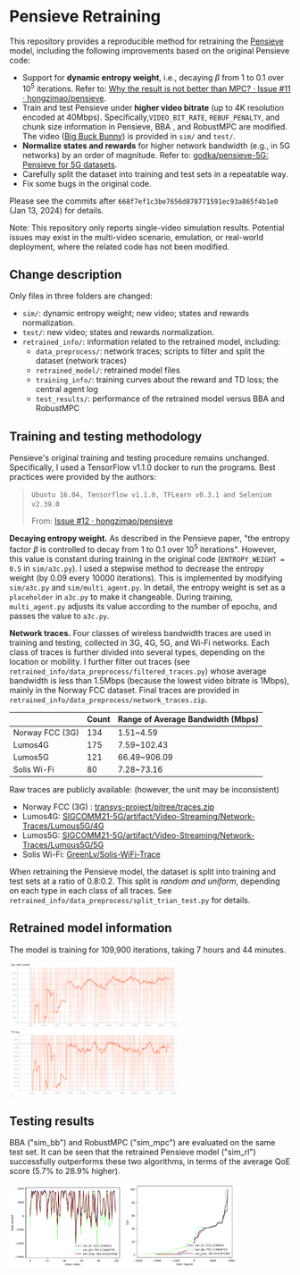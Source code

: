 # Pensieve Retraining
This repository provides a reproducible method for retraining the [Pensieve](http://web.mit.edu/pensieve/) model, including the following improvements based on the original Pensieve code:

- Support for **dynamic entropy weight**, i.e., decaying $\beta$ from 1 to 0.1 over $10^5$ iterations. Refer to: [Why the result is not better than MPC? · Issue #11 · hongzimao/pensieve](https://github.com/hongzimao/pensieve/issues/11).
- Train and test Pensieve under **higher video bitrate** (up to 4K resolution encoded at 40Mbps). Specifically,`VIDEO_BIT_RATE`, `REBUF_PENALTY`, and chunk size information in Pensieve, BBA , and RobustMPC are modified. The video ([Big Buck Bunny](https://peach.blender.org/)) is provided in `sim/` and `test/`.
- **Normalize states and rewards** for higher network bandwidth (e.g., in 5G networks) by an order of magnitude. Refer to: [godka/pensieve-5G: Pensieve for 5G datasets](https://github.com/godka/pensieve-5G).
- Carefully split the dataset into training and test sets in a repeatable way.
- Fix some bugs in the original code.

Please see the commits after `668f7ef1c3be7656d878771591ec93a865f4b1e0` (Jan 13, 2024) for details. 

Note: This repository only reports single-video simulation results. Potential issues may exist in the multi-video scenario, emulation, or real-world deployment, where the related code has not been modified. 



## Change description

Only files in three folders are changed: 

- `sim/`: dynamic entropy weight; new video; states and rewards normalization.
- `test/`: new video; states and rewards normalization.
- `retrained_info/`: information related to the retrained model, including:
  - `data_preprocess/`: network traces; scripts to filter and split the dataset (network traces)
  - `retrained_model/`: retrained model files
  - `training_info/`: training curves about the reward and TD loss; the central agent log
  - `test_results/`: performance of the retrained model versus BBA and RobustMPC



## Training and testing methodology
Pensieve's original training and testing procedure remains unchanged. Specifically, I used a TensorFlow v1.1.0 docker to run the programs. Best practices were provided by the authors:

> `Ubuntu 16.04, Tensorflow v1.1.0, TFLearn v0.3.1 and Selenium v2.39.0`
>
> From: [Issue #12 · hongzimao/pensieve](https://github.com/hongzimao/pensieve/issues/12#issuecomment-345060132)



**Decaying entropy weight.** As described in the Pensieve paper, "the entropy factor $\beta$ is controlled to decay from 1 to 0.1 over $10^5$ iterations". However,  this value is constant during training in the original code (`ENTROPY_WEIGHT = 0.5` in `sim/a3c.py`). I used a stepwise method to decrease the entropy weight (by 0.09 every 10000 iterations). This is implemented by modifying `sim/a3c.py` and `sim/multi_agent.py`. In detail, the entropy weight is set as a `placeholder` in `a3c.py` to make it changeable. During training, `multi_agent.py` adjusts its value according to the number of epochs, and passes the value to `a3c.py`. 



**Network traces.** Four classes of wireless bandwidth traces are used in training and testing, collected in 3G, 4G, 5G, and Wi-Fi networks. Each class of traces is further divided into several types, depending on the location or mobility. I further filter out traces  (see `retrained_info/data_preprocess/filtered_traces.py`) whose average bandwidth is less than 1.5Mbps (because the lowest video bitrate is 1Mbps), mainly in the Norway FCC dataset. Final traces are provided in `retrained_info/data_preprocess/network_traces.zip`. 

|                 | Count | Range of Average Bandwidth (Mbps) |
| --------------- | ----- | --------------------------------- |
| Norway FCC (3G) | 134   | 1.51~4.59                         |
| Lumos4G         | 175   | 7.59~102.43                       |
| Lumos5G         | 121   | 66.49~906.09                      |
| Solis Wi-Fi     | 80    | 7.28~73.16                        |

Raw traces are publicly available: (however, the unit may be inconsistent)

- Norway FCC (3G)  : [transys-project/pitree/traces.zip](https://github.com/transys-project/pitree/blob/master/traces.zip)
- Lumos4G: [SIGCOMM21-5G/artifact/Video-Streaming/Network-Traces/Lumous5G/4G](https://github.com/SIGCOMM21-5G/artifact/tree/main/Video-Streaming/Network-Traces/Lumous5G/4G)
- Lumos5G: [SIGCOMM21-5G/artifact/Video-Streaming/Network-Traces/Lumous5G/5G](https://github.com/SIGCOMM21-5G/artifact/tree/main/Video-Streaming/Network-Traces/Lumous5G/5G)
- Solis Wi-Fi: [GreenLv/Solis-WiFi-Trace](https://github.com/GreenLv/Solis-WiFi-Trace)



When retraining the Pensieve model, the dataset is split into training and test sets at a ratio of 0.8:0.2. This split is _random and uniform_, depending on each type in each class of all traces. See `retrained_info/data_preprocess/split_trian_test.py` for details.



## Retrained model information

The model is training for 109,900 iterations, taking 7 hours and 44 minutes. 

<p align="left">
    <img src="retrained_info/training_info/training_reward.png" width="60%">
    <img src="retrained_info/training_info/training_loss.png" width="60%">
</p>




## Testing results

BBA ("sim_bb") and RobustMPC ("sim_mpc") are evaluated on the same test set. It can be seen that the retrained Pensieve model ("sim_rl") successfully outperforms these two algorithms, in terms of the average QoE score (5.7% to 28.9% higher). 

<p align="left">
    <img src="retrained_info/test_results/mean_rewards_109900.png" width="40%">
    <img src="retrained_info/test_results/reward_cdf_109900.png" width="40%">
</p>
